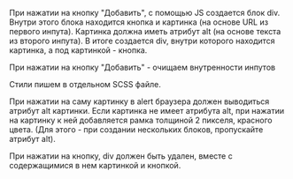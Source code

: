 <!-- В index.html добавить инпут для ввода URL картинки.
В index.html добавить инпут для ввода атрибута alt картинки.
В index.html добавить кнопку "Добавить". -->

<!-- В HTML у вас изначально должен быть div, который в дальнейшем будет содержать блоки с картинкой и с кнопкой (после добавления с помощью JS). -->

При нажатии на кнопку "Добавить", с помощью JS создается блок div. Внутри этого блока находится кнопка и картинка (на основе URL из первого инпута). Картинка должна иметь атрибут alt (на основе текста из второго инпута). В итоге создается div, внутри которого находится картинка, а под картинкой - кнопка.

При нажатии на кнопку "Добавить" - очищаем внутренности инпутов

Стили пишем в отдельном SCSS файле.

При нажатии на саму картинку в alert браузера должен выводиться атрибут alt картинки. Если картинка не имеет атрибута alt, при нажатии на картинку к ней добавляется рамка толщиной 2 пикселя, красного цвета.
(Для этого - при создании нескольких блоков, пропускайте атрибут alt).

При нажатии на кнопку, div должен быть удален, вместе с содержащимися в нем картинкой и кнопкой.
